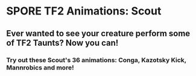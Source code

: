 # SPORE TF2 Animations: Scout
## Ever wanted to see your creature perform some of TF2 Taunts? Now you can!

### Try out these Scout's 36 animations: Conga, Kazotsky Kick, Mannrobics and more!

